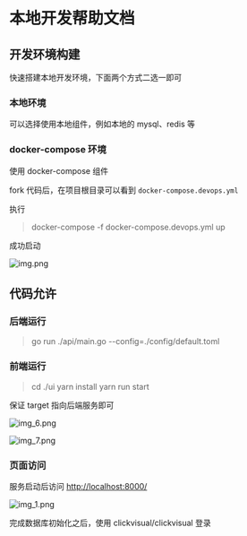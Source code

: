 # 本地开发帮助文档

## 开发环境构建

快速搭建本地开发环境，下面两个方式二选一即可

### 本地环境

可以选择使用本地组件，例如本地的 mysql、redis 等

### docker-compose 环境

使用 docker-compose 组件

fork 代码后，在项目根目录可以看到 `docker-compose.devops.yml`

执行
> docker-compose -f docker-compose.devops.yml up

成功启动

![img.png](../../../images/env.png)

## 代码允许

### 后端运行

> go run ./api/main.go --config=./config/default.toml

### 前端运行

> cd ./ui
> yarn install
> yarn run start

保证 target 指向后端服务即可

![img_6.png](../../../images/env-6.png)

![img_7.png](../../../images/env-7.png)

### 页面访问

服务启动后访问 [http://localhost:8000/](http://localhost:8000/)

![img_1.png](../../../images/env-1.png)

完成数据库初始化之后，使用 clickvisual/clickvisual 登录


